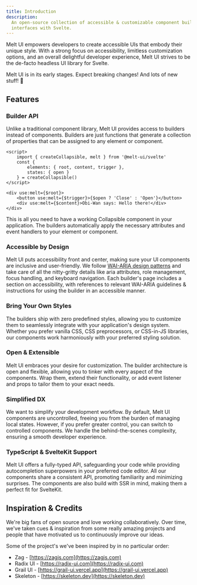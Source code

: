 ```yaml
---
title: Introduction
description:
  An open-source collection of accessible & customizable component builders for creating user
  interfaces with Svelte.
---
```


<script>
    import { Construction } from '$docs/components/index.js'
</script>

Melt UI empowers developers to create accessible UIs that embody their unique style. With a strong
focus on accessibility, limitless customization options, and an overall delightful developer
experience, Melt UI strives to be the de-facto headless UI library for Svelte.

<Construction>
    Melt UI is in its early stages. Expect breaking changes! And lots of new stuff! 🚀
</Construction>

## Features

### Builder API

Unlike a traditional component library, Melt UI provides access to builders instead of components.
Builders are just functions that generate a collection of properties that can be assigned to any
element or component.

```svelte {3-6} /$root/#hi /$content/#hi /$trigger/#hi
<script>
	import { createCollapsible, melt } from '@melt-ui/svelte'
	const {
		elements: { root, content, trigger },
		states: { open }
	} = createCollapsible()
</script>

<div use:melt={$root}>
	<button use:melt={$trigger}>{$open ? 'Close' : 'Open'}</button>
	<div use:melt={$content}>Obi-Wan says: Hello there!</div>
</div>
```

This is all you need to have a working Collapsible component in your application. The builders
automatically apply the necessary attributes and event handlers to your element or component.

### Accessible by Design

Melt UI puts accessibility front and center, making sure your UI components are inclusive and
user-friendly. We follow [WAI-ARIA design patterns](https://www.w3.org/WAI/ARIA/apg/) and take care
of all the nitty-gritty details like aria attributes, role management, focus handling, and keyboard
navigation. Each builder's page includes a section on accessibility, with references to relevant
WAI-ARIA guidelines & instructions for using the builder in an accessible manner.

### Bring Your Own Styles

The builders ship with zero predefined styles, allowing you to customize them to seamlessly
integrate with your application's design system. Whether you prefer vanilla CSS, CSS preprocessors,
or CSS-in-JS libraries, our components work harmoniously with your preferred styling solution.

### Open & Extensible

Melt UI embraces your desire for customization. The builder architecture is open and flexible,
allowing you to tinker with every aspect of the components. Wrap them, extend their functionality,
or add event listener and props to tailor them to your exact needs.

### Simplified DX

We want to simplify your development workflow. By default, Melt UI components are uncontrolled,
freeing you from the burden of managing local states. However, if you prefer greater control, you
can switch to controlled components. We handle the behind-the-scenes complexity, ensuring a smooth
developer experience.

### TypeScript & SvelteKit Support

Melt UI offers a fully-typed API, safeguarding your code while providing autocompletion superpowers
in your preferred code editor. All our components share a consistent API, promoting familiarity and
minimizing surprises. The components are also build with SSR in mind, making them a perfect fit for
SvelteKit.

## Inspiration & Credits

We're big fans of open source and love working collaboratively. Over time, we've taken cues &
inspiration from some really amazing projects and people that have motivated us to continuously
improve our ideas.

Some of the project's we've been inspired by in no particular order:

- Zag - [https://zagjs.com](https://zagjs.com)
- Radix UI - [https://radix-ui.com](https://radix-ui.com)
- Grail UI - [https://grail-ui.vercel.app](https://grail-ui.vercel.app)
- Skeleton - [https://skeleton.dev](https://skeleton.dev)
